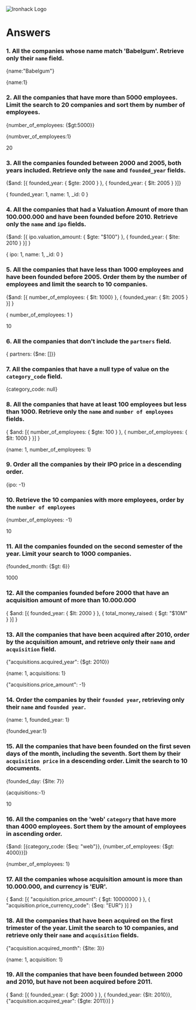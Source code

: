 ![Ironhack Logo](https://i.imgur.com/1QgrNNw.png)

# Answers

### 1. All the companies whose name match 'Babelgum'. Retrieve only their `name` field.

<!-- Filter -->

{name:"Babelgum"}

<!-- Project -->

{name:1}

### 2. All the companies that have more than 5000 employees. Limit the search to 20 companies and sort them by **number of employees**.

<!-- Filter -->

{number_of_employees: {\$gt:5000}}

<!-- Sort -->

{numbver_of_employees:1}

<!-- Limit -->

20

### 3. All the companies founded between 2000 and 2005, both years included. Retrieve only the `name` and `founded_year` fields.

<!-- Filter -->

{$and: [{ founded_year: { $gte: 2000 } }, { founded_year: { \$lt: 2005 } }]}

<!-- Project -->

{ founded_year: 1, name: 1, \_id: 0 }

### 4. All the companies that had a Valuation Amount of more than 100.000.000 and have been founded before 2010. Retrieve only the `name` and `ipo` fields.

<!-- Filter -->

{$and: [{ ipo.valuation_amount: { $gte: "$100"} }, { founded_year: { $lte: 2010 } }] }

<!-- Project -->

{ ipo: 1, name: 1, \_id: 0 }

### 5. All the companies that have less than 1000 employees and have been founded before 2005. Order them by the number of employees and limit the search to 10 companies.

<!-- Filter -->

{$and: [{ number_of_employees: { $lt: 1000} }, { founded_year: { \$lt: 2005 } }] }

<!-- Project -->

{ number_of_employees: 1 }

<!-- Limit -->

10

### 6. All the companies that don't include the `partners` field.

<!-- Filter -->

{ partners: {\$ne: []}}

### 7. All the companies that have a null type of value on the `category_code` field.

<!-- Filter -->

{category_code: null}

### 8. All the companies that have at least 100 employees but less than 1000. Retrieve only the `name` and `number of employees` fields.

<!-- Filter -->

{ $and: [{ number_of_employees: { $gte: 100 } }, { number_of_employees: { \$lt: 1000 } }] }

<!-- Project -->

{name: 1, number_of_employees: 1}

### 9. Order all the companies by their IPO price in a descending order.

<!-- Project -->

{ipo: -1}

### 10. Retrieve the 10 companies with more employees, order by the `number of employees`

<!-- Sort -->

{number_of_employees: -1}

<!-- Limit -->

10

### 11. All the companies founded on the second semester of the year. Limit your search to 1000 companies.

<!-- Filter -->

{founded_month: {\$gt: 6}}

<!-- Limit -->

1000

### 12. All the companies founded before 2000 that have an acquisition amount of more than 10.000.000

<!-- Filter -->

{ $and: [{ founded_year: { $lt: 2000 } }, { total_money_raised: { $gt: "$10M" } }] }

### 13. All the companies that have been acquired after 2010, order by the acquisition amount, and retrieve only their `name` and `acquisition` field.

<!-- Filter -->

{"acquisitions.acquired_year": {\$gt: 2010}}

<!-- Project -->

{name: 1, acquisitions: 1}

<!-- Sort -->

{"acquisitions.price_amount": -1}

### 14. Order the companies by their `founded year`, retrieving only their `name` and `founded year`.

<!-- Project -->

{name: 1, founded_year: 1}

<!-- Sort -->

{founded_year:1}

### 15. All the companies that have been founded on the first seven days of the month, including the seventh. Sort them by their `acquisition price` in a descending order. Limit the search to 10 documents.

<!-- Filter -->

{founded_day: {\$lte: 7}}

<!--  Sort -->

{acquisitions:-1}

<!-- Limit -->

10

### 16. All the companies on the 'web' `category` that have more than 4000 employees. Sort them by the amount of employees in ascending order.

<!-- Filter-->

{$and: [{category_code: {$eq: "web"}}, {number_of_employees: {\$gt: 4000}}]}

<!-- Sort -->

{number_of_employees: 1}

### 17. All the companies whose acquisition amount is more than 10.000.000, and currency is 'EUR'.

<!--Filter -->

{ $and: [{ "acquisition.price_amount": { $gt: 10000000 } }, { "acquisition.price_currency_code": {\$eq: "EUR"} }] }

### 18. All the companies that have been acquired on the first trimester of the year. Limit the search to 10 companies, and retrieve only their `name` and `acquisition` fields.

<!-- Filter -->

{"acquisition.acquired_month": {\$lte: 3}}

<!-- Project -->

{name: 1, acquisition: 1}

### 19. All the companies that have been founded between 2000 and 2010, but have not been acquired before 2011.

<!-- Filter -->

{ $and: [{ founded_year: { $gt: 2000 } }, { founded_year: {$lt: 2010}}, {"acquisition.acquired_year": {$gte: 2011}}] }
